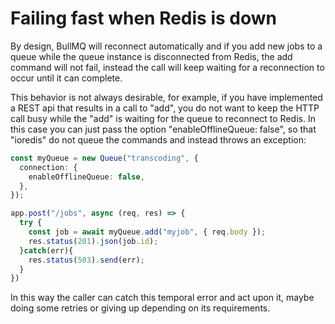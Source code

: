 # Failing fast when Redis is down

By design, BullMQ will reconnect automatically and if you add new jobs to a queue while the queue instance is disconnected from Redis, the add command will not fail, instead the call will keep waiting for a reconnection to occur until it can complete.&#x20;

This behavior is not always desirable, for example, if you have implemented a REST api that results in a call to "add", you do not want to keep the HTTP call busy while the "add" is waiting for the queue to reconnect to Redis. In this case you can just pass the option "enableOfflineQueue: false", so that "ioredis" do not queue the commands and instead throws an exception:

```typescript
const myQueue = new Queue("transcoding", {
  connection: {
    enableOfflineQueue: false,
  },
});

app.post("/jobs", async (req, res) => {
  try {
    const job = await myQueue.add("myjob", { req.body });
    res.status(201).json(job.id);
  }catch(err){
    res.status(503).send(err);
  }
})

```

In this way the caller can catch this temporal error and act upon it, maybe doing some retries or giving up depending on its requirements.
